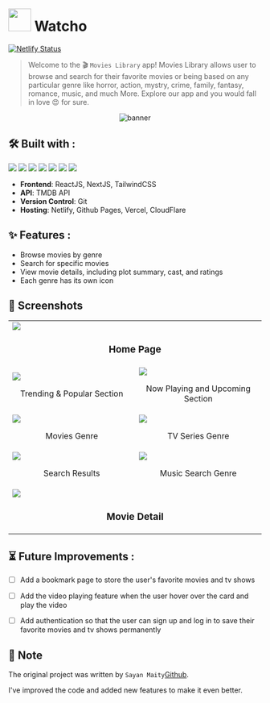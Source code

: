 
# <img src = "https://media4.giphy.com/media/AuZXGzk5qKRpG54Ewl/giphy.gif?cid=ecf05e47jgpe7u14fp4yhajmqlmiy1jlf4xw5npgof5lr2qo&rid=giphy.gif&ct=s" width="45"> Watcho
[![Netlify Status](https://api.netlify.com/api/v1/badges/f3dd54aa-fd47-4ed5-bdaa-e6248062c6ad/deploy-status)](https://app.netlify.com/sites/watcho-app/deploys)

>Welcome to the 🎬 ``` Movies Library ``` app! Movies Library allows user to browse and search for their favorite movies or being based on any particular genre like horror, action, mystry, crime, family, fantasy, romance, music, and much More. Explore our app and you would fall in love 😍 for sure.

<p align="center">
  <img src="https://user-images.githubusercontent.com/25286081/214136340-4a3182a8-a1ca-4bbe-8115-1db4d4a5c754.png" alt="banner">
</p>

## 🛠️ Built with :
<img src="https://img.shields.io/badge/react%20-%23333.svg?&style=for-the-badge&logo=react&logoColor=%2361DAFB"/>  <img src="https://img.shields.io/badge/next.js%20-%23323330.svg?&style=for-the-badge&logo=next.js&logoColor=white"/>  <img src="https://img.shields.io/badge/tailwindcss%20-%2306B6D4.svg?&style=for-the-badge&logo=tailwindcss&logoColor=white"/> <img src="https://img.shields.io/badge/themoviedatabase%20-%2301B4E4.svg?&style=for-the-badge&logo=themoviedatabase&logoColor=white"/> <img src="https://img.shields.io/badge/netlify%20-%2300C7B7.svg?&style=for-the-badge&logo=netlify&logoColor=white"/> <img src="https://img.shields.io/badge/vercel%20-%23333.svg?&style=for-the-badge&logo=vercel&logoColor=white"/> <img src="https://img.shields.io/badge/cloudflare%20-%23F38020.svg?&style=for-the-badge&logo=cloudflare&logoColor=white"/> 
- **Frontend**: ReactJS, NextJS, TailwindCSS
- **API**: TMDB API
- **Version Control**: Git
- **Hosting**: Netlify, Github Pages, Vercel, CloudFlare

## ✨ Features :
- Browse movies by genre
- Search for specific movies
- View movie details, including plot summary, cast, and ratings
- Each genre has its own icon

## 📸 Screenshots
<table>
    <tr>
        <td colspan="2">
            <img src="https://user-images.githubusercontent.com/25286081/214136340-4a3182a8-a1ca-4bbe-8115-1db4d4a5c754.png"></img>
            <br />
            <h3 align="center">Home Page</h3>
        </td>
    </tr>
    <tr>
        <td width="50%">
            <img src="https://user-images.githubusercontent.com/25286081/214137431-5a3ca85f-d696-480f-ad40-34985362dab1.png"></img>
            <br />
            <p align="center">Trending & Popular Section</p>
        </td>
        <td width="50%">
            <img src="https://user-images.githubusercontent.com/25286081/214137575-2ea0e641-86f7-4897-9efd-2af699774eab.png"></img>
            <br />
            <p align="center">Now Playing and Upcoming Section</p>
        </td>
    </tr>
    <tr>
        <td width="50%">
            <img src="https://user-images.githubusercontent.com/25286081/214136557-4ea72ab8-cfe7-41bc-918b-c0635429436b.png"></img>
            <br />
            <p align="center">Movies Genre</p>
        </td>
        <td width="50%">
            <img src="https://user-images.githubusercontent.com/25286081/214136672-020bd0c2-ceed-4b64-bc80-511cb5fedc60.png"></img>
            <br />
            <p align="center">TV Series Genre</p>
        </td>
    </tr>
    <tr>
        <td width="50%">
            <img src="https://user-images.githubusercontent.com/25286081/214137074-1aa57bcb-774e-4e2b-b8e0-fe0733516c8c.png"></img>
            <br />
            <p align="center">Search Results</p></td>
        <td width="50%">
            <img src="https://user-images.githubusercontent.com/25286081/214137200-2f50dc54-3814-44b9-b62a-ef64fd7e21ca.png"></img>
            <br />
            <p align="center">Music Search Genre</p></td>
    </tr>
    <tr>
        <td colspan="2">
            <img src="https://user-images.githubusercontent.com/25286081/214136896-efa06084-b81f-4211-b619-582798371a19.png"></img>
            <br />
            <h3 align="center">Movie Detail</h3>
        </td>
    </tr>
</table>


## ⏳ Future Improvements :

- [ ] Add a bookmark page to store the user's favorite movies and tv shows
- [ ] Add the video playing feature when the user hover over the card and play the video
- [ ] Add authentication so that the user can sign up and log in to save their favorite movies and tv shows permanently


## 📝 Note
The original project was written by `Sayan Maity`[Github](https://github.com/Sayan-Maity/).

I've improved the code and added new features to make it even better.
